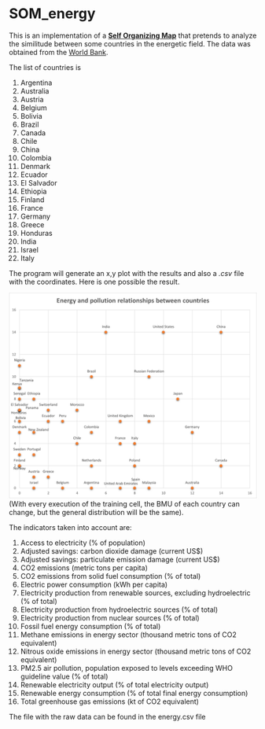 # SOM_energy
This is an implementation of a [**Self Organizing Map**](https://en.wikipedia.org/wiki/Self-organizing_map) that pretends to analyze the similitude between some countries in the energetic field.
The data was obtained from the [World Bank](https://databank.worldbank.org/createreport).

The list of countries is
1.	Argentina
2.	Australia
3.	Austria
4.	Belgium
5.	Bolivia
6.	Brazil
7.	Canada
8.	Chile
9.	China
10.	Colombia
11.	Denmark
12.	Ecuador
13.	El Salvador
14.	Ethiopia
15.	Finland
16.	France
17.	Germany
18.	Greece
19.	Honduras
20.	India
21.	Israel
22.	Italy

The program will generate an x,y plot with the results and also a _.csv_ file with the coordinates. Here is one possible the result.

![One possible SOM result](som_result.png)(With every execution of the training cell, the BMU of each country can change, but the general distribution will be the same).

The indicators taken into account are: 
1.	Access to electricity (% of population)
2.	Adjusted savings: carbon dioxide damage (current US$)
3.	Adjusted savings: particulate emission damage (current US$)
4.	CO2 emissions (metric tons per capita)
5.	CO2 emissions from solid fuel consumption (% of total)
6.	Electric power consumption (kWh per capita)
7.	Electricity production from renewable sources, excluding hydroelectric (% of total)
8.	Electricity production from hydroelectric sources (% of total)
9.	Electricity production from nuclear sources (% of total)
10.	Fossil fuel energy consumption (% of total)
11.	Methane emissions in energy sector (thousand metric tons of CO2 equivalent)
12.	Nitrous oxide emissions in energy sector (thousand metric tons of CO2 equivalent)
13.	PM2.5 air pollution, population exposed to levels exceeding WHO guideline value (% of total)
14.	Renewable electricity output (% of total electricity output)
15.	Renewable energy consumption (% of total final energy consumption)
16.	Total greenhouse gas emissions (kt of CO2 equivalent)

The file with the raw data can be found in the energy.csv file

